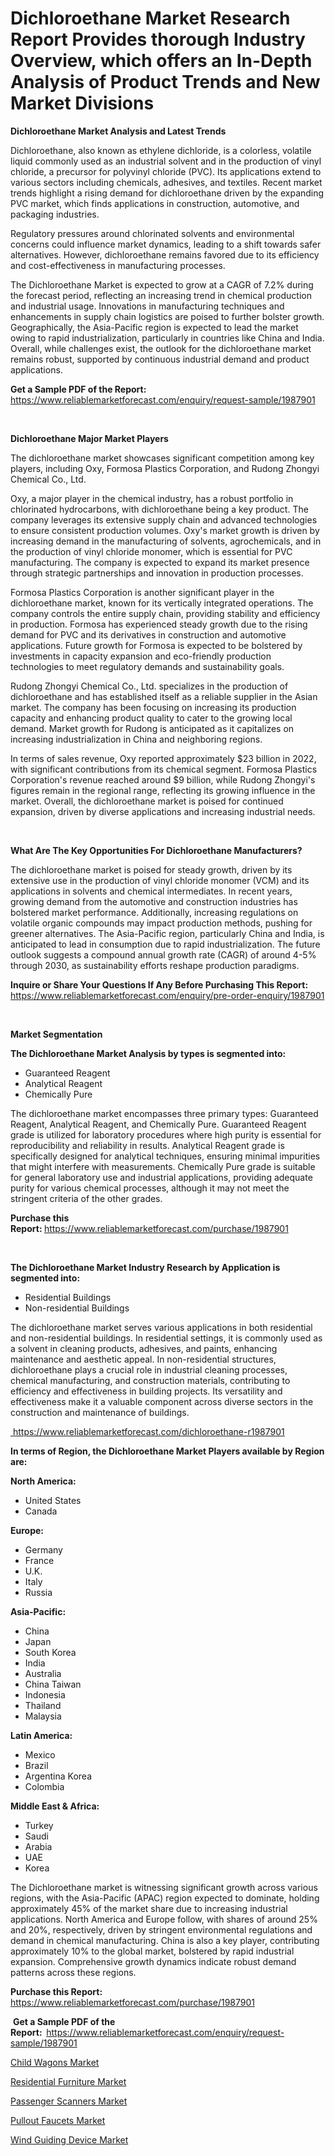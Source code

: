 <p><h1>Dichloroethane Market Research Report Provides thorough Industry Overview, which offers an In-Depth Analysis of Product Trends and New Market Divisions</h1></p><p><strong>Dichloroethane Market Analysis and Latest Trends</strong></p>
<p><p>Dichloroethane, also known as ethylene dichloride, is a colorless, volatile liquid commonly used as an industrial solvent and in the production of vinyl chloride, a precursor for polyvinyl chloride (PVC). Its applications extend to various sectors including chemicals, adhesives, and textiles. Recent market trends highlight a rising demand for dichloroethane driven by the expanding PVC market, which finds applications in construction, automotive, and packaging industries. </p><p>Regulatory pressures around chlorinated solvents and environmental concerns could influence market dynamics, leading to a shift towards safer alternatives. However, dichloroethane remains favored due to its efficiency and cost-effectiveness in manufacturing processes. </p><p>The Dichloroethane Market is expected to grow at a CAGR of 7.2% during the forecast period, reflecting an increasing trend in chemical production and industrial usage. Innovations in manufacturing techniques and enhancements in supply chain logistics are poised to further bolster growth. Geographically, the Asia-Pacific region is expected to lead the market owing to rapid industrialization, particularly in countries like China and India. Overall, while challenges exist, the outlook for the dichloroethane market remains robust, supported by continuous industrial demand and product applications.</p></p>
<p><strong>Get a Sample PDF of the Report:&nbsp;</strong> <a href="https://www.reliablemarketforecast.com/enquiry/request-sample/1987901?utm_campaign=2011&utm_medium=2&utm_source=Github&utm_content=ia&utm_term=30012025&utm_id=dichloroethane">https://www.reliablemarketforecast.com/enquiry/request-sample/1987901</a></p>
<p>&nbsp;</p>
<p><strong>Dichloroethane Major Market Players</strong></p>
<p><p>The dichloroethane market showcases significant competition among key players, including Oxy, Formosa Plastics Corporation, and Rudong Zhongyi Chemical Co., Ltd.</p><p>Oxy, a major player in the chemical industry, has a robust portfolio in chlorinated hydrocarbons, with dichloroethane being a key product. The company leverages its extensive supply chain and advanced technologies to ensure consistent production volumes. Oxy's market growth is driven by increasing demand in the manufacturing of solvents, agrochemicals, and in the production of vinyl chloride monomer, which is essential for PVC manufacturing. The company is expected to expand its market presence through strategic partnerships and innovation in production processes.</p><p>Formosa Plastics Corporation is another significant player in the dichloroethane market, known for its vertically integrated operations. The company controls the entire supply chain, providing stability and efficiency in production. Formosa has experienced steady growth due to the rising demand for PVC and its derivatives in construction and automotive applications. Future growth for Formosa is expected to be bolstered by investments in capacity expansion and eco-friendly production technologies to meet regulatory demands and sustainability goals.</p><p>Rudong Zhongyi Chemical Co., Ltd. specializes in the production of dichloroethane and has established itself as a reliable supplier in the Asian market. The company has been focusing on increasing its production capacity and enhancing product quality to cater to the growing local demand. Market growth for Rudong is anticipated as it capitalizes on increasing industrialization in China and neighboring regions.</p><p>In terms of sales revenue, Oxy reported approximately $23 billion in 2022, with significant contributions from its chemical segment. Formosa Plastics Corporation's revenue reached around $9 billion, while Rudong Zhongyi's figures remain in the regional range, reflecting its growing influence in the market. Overall, the dichloroethane market is poised for continued expansion, driven by diverse applications and increasing industrial needs.</p></p>
<p>&nbsp;</p>
<p><strong>What Are The Key Opportunities For Dichloroethane Manufacturers?</strong></p>
<p><p>The dichloroethane market is poised for steady growth, driven by its extensive use in the production of vinyl chloride monomer (VCM) and its applications in solvents and chemical intermediates. In recent years, growing demand from the automotive and construction industries has bolstered market performance. Additionally, increasing regulations on volatile organic compounds may impact production methods, pushing for greener alternatives. The Asia-Pacific region, particularly China and India, is anticipated to lead in consumption due to rapid industrialization. The future outlook suggests a compound annual growth rate (CAGR) of around 4-5% through 2030, as sustainability efforts reshape production paradigms.</p></p>
<p><strong>Inquire or Share Your Questions If Any Before Purchasing This Report:</strong> <a href="https://www.reliablemarketforecast.com/enquiry/pre-order-enquiry/1987901?utm_campaign=2011&utm_medium=2&utm_source=Github&utm_content=ia&utm_term=30012025&utm_id=dichloroethane">https://www.reliablemarketforecast.com/enquiry/pre-order-enquiry/1987901</a></p>
<p>&nbsp;</p>
<p><strong>Market Segmentation</strong></p>
<p><strong>The Dichloroethane Market Analysis by types is segmented into:</strong></p>
<p><ul><li>Guaranteed Reagent</li><li>Analytical Reagent</li><li>Chemically Pure</li></ul></p>
<p><p>The dichloroethane market encompasses three primary types: Guaranteed Reagent, Analytical Reagent, and Chemically Pure. Guaranteed Reagent grade is utilized for laboratory procedures where high purity is essential for reproducibility and reliability in results. Analytical Reagent grade is specifically designed for analytical techniques, ensuring minimal impurities that might interfere with measurements. Chemically Pure grade is suitable for general laboratory use and industrial applications, providing adequate purity for various chemical processes, although it may not meet the stringent criteria of the other grades.</p></p>
<p><strong>Purchase this Report:&nbsp;</strong><a href="https://www.reliablemarketforecast.com/purchase/1987901?utm_campaign=2011&utm_medium=2&utm_source=Github&utm_content=ia&utm_term=30012025&utm_id=dichloroethane">https://www.reliablemarketforecast.com/purchase/1987901</a></p>
<p>&nbsp;</p>
<p><strong>The Dichloroethane Market Industry Research by Application is segmented into:</strong></p>
<p><ul><li>Residential Buildings</li><li>Non-residential Buildings</li></ul></p>
<p><p>The dichloroethane market serves various applications in both residential and non-residential buildings. In residential settings, it is commonly used as a solvent in cleaning products, adhesives, and paints, enhancing maintenance and aesthetic appeal. In non-residential structures, dichloroethane plays a crucial role in industrial cleaning processes, chemical manufacturing, and construction materials, contributing to efficiency and effectiveness in building projects. Its versatility and effectiveness make it a valuable component across diverse sectors in the construction and maintenance of buildings.</p></p>
<p><a href="https://www.reliablemarketforecast.com/dichloroethane-r1987901?utm_campaign=2011&utm_medium=2&utm_source=Github&utm_content=ia&utm_term=30012025&utm_id=dichloroethane">&nbsp;https://www.reliablemarketforecast.com/dichloroethane-r1987901</a></p>
<p><strong>In terms of Region, the Dichloroethane Market Players available by Region are:</strong></p>
<p>
    <p> <strong> North America: </strong>
        <ul>
            <li>United States</li>
            <li>Canada</li>
        </ul>
        </p> 
    <p> <strong> Europe: </strong>
        <ul>
            <li>Germany</li>
            <li>France</li>
            <li>U.K.</li>
            <li>Italy</li>
            <li>Russia</li>
        </ul>
        </p> 
    <p> <strong> Asia-Pacific: </strong>
        <ul>
            <li>China</li>
            <li>Japan</li>
            <li>South Korea</li>
            <li>India</li>
            <li>Australia</li>
            <li>China Taiwan</li>
            <li>Indonesia</li>
            <li>Thailand</li>
            <li>Malaysia</li>
        </ul>
        </p> 
    <p> <strong> Latin America: </strong>
        <ul>
            <li>Mexico</li>
            <li>Brazil</li>
            <li>Argentina Korea</li>
            <li>Colombia</li>
        </ul>
        </p> 
    <p> <strong> Middle East & Africa: </strong>
        <ul>
            <li>Turkey</li>
            <li>Saudi</li>
            <li>Arabia</li>
            <li>UAE</li>
            <li>Korea</li>
        </ul>
    </p>
    </p>
<p><p>The Dichloroethane market is witnessing significant growth across various regions, with the Asia-Pacific (APAC) region expected to dominate, holding approximately 45% of the market share due to increasing industrial applications. North America and Europe follow, with shares of around 25% and 20%, respectively, driven by stringent environmental regulations and demand in chemical manufacturing. China is also a key player, contributing approximately 10% to the global market, bolstered by rapid industrial expansion. Comprehensive growth dynamics indicate robust demand patterns across these regions.</p></p>
<p><strong>Purchase this Report: </strong><a href="https://www.reliablemarketforecast.com/purchase/1987901?utm_campaign=2011&utm_medium=2&utm_source=Github&utm_content=ia&utm_term=30012025&utm_id=dichloroethane">https://www.reliablemarketforecast.com/purchase/1987901</a></p>
<p>&nbsp;<strong>Get a Sample PDF of the Report:&nbsp;&nbsp;</strong><a href="https://www.reliablemarketforecast.com/enquiry/request-sample/1987901?utm_campaign=2011&utm_medium=2&utm_source=Github&utm_content=ia&utm_term=30012025&utm_id=dichloroethane">https://www.reliablemarketforecast.com/enquiry/request-sample/1987901</a></p>
<p><strong></strong></p>
<p><p><a href="https://www.linkedin.com/pulse/comprehensive-report-child-wagons-market-types-applications-fkdif?utm_campaign=2011&utm_medium=2&utm_source=Github&utm_content=ia&utm_term=30012025&utm_id=dichloroethane">Child Wagons Market</a></p><p><a href="https://www.linkedin.com/pulse/residential-furniture-market-share-analysis-growth-trends-cyqzf?utm_campaign=2011&utm_medium=2&utm_source=Github&utm_content=ia&utm_term=30012025&utm_id=dichloroethane">Residential Furniture Market</a></p><p><a href="https://www.linkedin.com/pulse/global-passenger-scanners-market-scope-its-rapid-growth-in73-qmv6f?utm_campaign=2011&utm_medium=2&utm_source=Github&utm_content=ia&utm_term=30012025&utm_id=dichloroethane">Passenger Scanners Market</a></p><p><a href="https://www.linkedin.com/pulse/pullout-faucets-market-report-mines-projected-cagr-77-providing-gkogf?utm_campaign=2011&utm_medium=2&utm_source=Github&utm_content=ia&utm_term=30012025&utm_id=dichloroethane">Pullout Faucets Market</a></p><p><a href="https://www.linkedin.com/pulse/forecasted-growth-key-players-wind-guiding-device-market-2025-2032-e5zsf?utm_campaign=2011&utm_medium=2&utm_source=Github&utm_content=ia&utm_term=30012025&utm_id=dichloroethane">Wind Guiding Device Market</a></p></p>